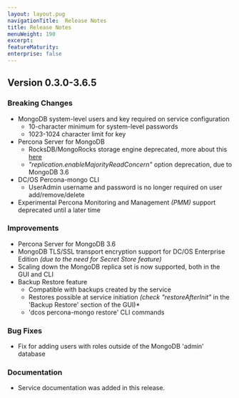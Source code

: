 ```yaml
---
layout: layout.pug
navigationTitle:  Release Notes
title: Release Notes
menuWeight: 190
excerpt:
featureMaturity:
enterprise: false
---
```


## Version 0.3.0-3.6.5

### Breaking Changes
- MongoDB system-level users and key required on service configuration
  - 10-character minimum for system-level passwords
  - 1023-1024 character limit for key
- Percona Server for MongoDB
  - RocksDB/MongoRocks storage engine deprecated, more about this [here](https://www.percona.com/blog/2018/05/10/why-weve-deprecated-mongorocks-in-percona-server-for-mongodb-3-6/)
  - *"replication.enableMajorityReadConcern"* option deprecation, due to MongoDB 3.6
- DC/OS Percona-mongo CLI
  - UserAdmin username and password is no longer required on user add/remove/delete
- Experimental Percona Monitoring and Management *(PMM)* support deprecated until a later time

### Improvements
- Percona Server for MongoDB 3.6
- MongoDB TLS/SSL transport encryption support for DC/OS Enterprise Edition *(due to the need for Secret Store feature)*
- Scaling down the MongoDB replica set is now supported, both in the GUI and CLI
- Backup Restore feature
  - Compatible with backups created by the service
  - Restores possible at service initiation *(check "restoreAfterInit"* in the 'Backup Restore' section of the GUI)*
  - 'dcos percona-mongo restore' CLI commands

### Bug Fixes
- Fix for adding users with roles outside of the MongoDB 'admin' database

### Documentation
- Service documentation was added in this release.
